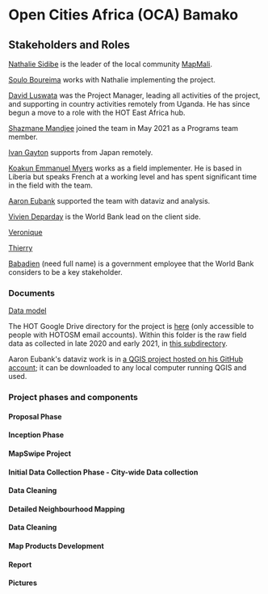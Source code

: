 # Open Cities Africa (OCA) Bamako

## Stakeholders and Roles

[Nathalie Sidibe](https://www.hotosm.org/people/nathalie-sidibe/) is the leader of the local community [MapMali](https://wiki.openstreetmap.org/wiki/Mali).

[Soulo Boureima](https://www.hotosm.org/people/boureima-soulo/) works with Nathalie implementing the project.

[David Luswata](https://www.hotosm.org/people/david-luswata/) was the Project Manager, leading all activities of the project, and supporting in country activities remotely from Uganda. He has since begun a move to a role with the HOT East Africa hub.

[Shazmane Mandjee](https://ca.linkedin.com/in/shazmane-mandjee) joined the team in May 2021 as a Programs team member. 

[Ivan Gayton](https://www.hotosm.org/people/ivan-gayton/) supports from Japan remotely.

[Koakun Emmanuel Myers](https://www.hotosm.org/people/koakun-emmanuel-myers/) works as a field implementer. He is based in Liberia but speaks French at a working level and has spent significant time in the field with the team.

[Aaron Eubank](https://www.hotosm.org/people/aaron-eubank/) supported the team with dataviz and analysis. 

[Vivien Deparday](https://live.worldbank.org/experts/vivien-deparday) is the World Bank lead on the client side.

[Veronique]()

[Thierry]()

[Babadien]() (need full name) is a government employee that the World Bank considers to be a key stakeholder.

### Documents
[Data model](https://docs.google.com/document/d/1S9MwRngkW6fS1O641tFad3ZoWjrtJc5sfrCD0Sv0-UY/edit)

The HOT Google Drive directory for the project is [here](https://drive.google.com/drive/u/2/folders/1kaRFIcEOvqxRJb5NecieckxNbXhym_bI) (only accessible to people with HOTOSM email accounts). Within this folder is the raw field data as collected in late 2020 and early 2021, in [this subdirectory](https://drive.google.com/drive/folders/1O57MJ3IwDkQjDtci7I79fTxaTCuo7GRp?usp=sharing). 

Aaron Eubank's dataviz work is in [a QGIS project hosted on his GitHub account](https://github.com/eubtube/OCA_Bamako_Maps); it can be downloaded to any local computer running QGIS and used.

### Project phases and components

#### Proposal Phase
#### Inception Phase
#### MapSwipe Project
#### Initial Data Collection Phase - City-wide Data collection
#### Data Cleaning
#### Detailed Neighbourhood Mapping
#### Data Cleaning
#### Map Products Development
#### Report

#### Pictures

